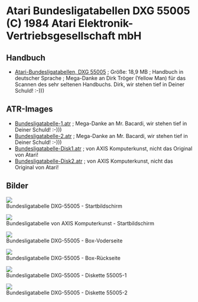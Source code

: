 # Atari Bundesligatabellen DXG 55005 (C) 1984 Atari Elektronik-Vertriebsgesellschaft mbH  
## Handbuch  
- [Atari-Bundesligatabellen, DXG 55005](attachments/Atari-Bundesligatabellen_DXG_55005.pdf) ; Größe: 18,9 MB ; Handbuch in deutscher Sprache ; Mega-Danke an Dirk Tröger (Yellow Man) für das Scannen des sehr seltenen Handbuchs. Dirk, wir stehen tief in Deiner Schuld! :-)))  
## ATR-Images  
- [Bundesligatabelle-1.atr](attachments/Bundesligatabelle-1.atr) ; Mega-Danke an Mr. Bacardi, wir stehen tief in Deiner Schuld! :-)))  
- [Bundesligatabelle-2.atr](attachments/Bundesligatabelle-2.atr) ; Mega-Danke an Mr. Bacardi, wir stehen tief in Deiner Schuld! :-)))  
- [Bundesligatabelle-Disk1.atr](attachments/Bundesligatabelle-Disk1.atr) ; von AXIS Komputerkunst, nicht das Original von Atari!  
- [Bundesligatabelle-Disk2.atr](attachments/Bundesligatabelle-Disk2.atr) ; von AXIS Komputerkunst, nicht das Original von Atari!  
## Bilder  
![](attachments/Start.jpg)  
Bundesligatabelle DXG-55005 - Startbildschirm  
  
![](attachments/Bundesligatabelle.jpg)  
Bundesligatabelle von AXIS Komputerkunst - Startbildschirm  
  
![](attachments/Bundesliga_Tabellen_a.jpg)  
Bundesligatabelle DXG-55005 - Box-Voderseite  
  
![](attachments/Bundesliga_Tabellen_b.jpg)  
Bundesligatabelle DXG-55005 - Box-Rückseite  
  
![](attachments/Diskette55005-1.jpg)  
Bundesligatabelle DXG-55005 - Diskette 55005-1  
  
![](attachments/Diskette55005-2.jpg)  
Bundesligatabelle DXG-55005 - Diskette 55005-2  
